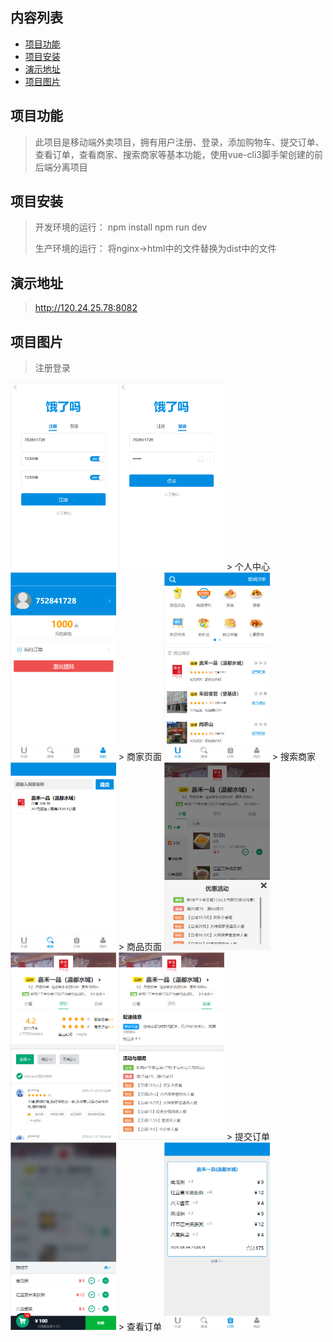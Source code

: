 ## 内容列表 ## 
- [项目功能](#项目功能)
- [项目安装](#项目安装)
- [演示地址](#演示地址)
- [项目图片](#项目图片)


## 项目功能 ## 

> 此项目是移动端外卖项目，拥有用户注册、登录，添加购物车、提交订单、查看订单，查看商家、搜索商家等基本功能，使用vue-cli3脚手架创建的前后端分离项目

## 项目安装 ##

> 开发环境的运行：
> npm install
> npm run dev
> 
> 生产环境的运行：
> 将nginx->html中的文件替换为dist中的文件

## 演示地址 ##

> http://120.24.25.78:8082

## 项目图片 ##

> 注册登录
<img height="300" src="https://github.com/752841728/gshop-client/blob/master/images/01.png"/>
<img height="300" src="https://github.com/752841728/gshop-client/blob/master/images/02.png"/>
> 个人中心
<img height="300" src="https://github.com/752841728/gshop-client/blob/master/images/03.png"/>
> 商家页面
<img height="300" src="https://github.com/752841728/gshop-client/blob/master/images/08.png"/>
> 搜索商家
<img height="300" src="https://github.com/752841728/gshop-client/blob/master/images/09.png"/>
> 商品页面
<img height="300" src="https://github.com/752841728/gshop-client/blob/master/images/06.png"/>
<img height="300" src="https://github.com/752841728/gshop-client/blob/master/images/04.png"/>
<img height="300" src="https://github.com/752841728/gshop-client/blob/master/images/05.png"/>
> 提交订单
<img height="300" src="https://github.com/752841728/gshop-client/blob/master/images/11.png"/>
> 查看订单
<img height="300" src="https://github.com/752841728/gshop-client/blob/master/images/10.png"/>